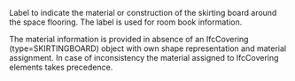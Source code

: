 Label to indicate the material or construction of the skirting board around the space flooring. The label is used for room book information.



The material information is provided in absence of an IfcCovering (type=SKIRTINGBOARD) object with own shape representation and material assignment. In case of inconsistency the material assigned to IfcCovering elements takes precedence.
